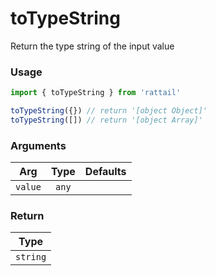 # toTypeString

Return the type string of the input value

### Usage

```ts
import { toTypeString } from 'rattail'

toTypeString({}) // return '[object Object]'
toTypeString([]) // return '[object Array]'
```

### Arguments

| Arg     | Type  | Defaults |
| ------- | :---: | -------: |
| `value` | `any` |          |

### Return

|   Type   |
| :------: |
| `string` |
